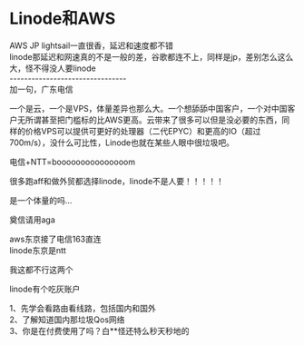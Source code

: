# Linode和AWS


AWS JP lightsail一直很香，延迟和速度都不错<br />
linode那延迟和网速真的不是一般的差，谷歌都连不上，同样是jp，差别怎么这么大，怪不得没人要linode<br />
--------------------------------<br />
加一句，广东电信

一个是云，一个是VPS，体量差异也那么大。一个想舔舔中国客户，一个对中国客户无所谓甚至把门槛标的比AWS更高。云带来了很多可以但是没必要的东西，同样的价格VPS可以提供可更好的处理器（二代EPYC）和更高的IO（超过700m/s），没什么可比性，Linode也就在某些人眼中很垃圾吧。

电信+NTT=booooooooooooooom<img id="aimg_cxDt5" onclick="zoom(this, this.src, 0, 0, 0)" class="zoom" src="https://cdn.jsdelivr.net/gh/hishis/forum-master/public/images/patch.gif" onmouseover="img_onmouseoverfunc(this)" onload="thumbImg(this)" border="0" alt="" />

很多跑aff和做外贸都选择linode，linode不是人要！！！！！

是一个体量的吗…

奠信请用aga

aws东京接了电信163直连<br />
linode东京是ntt

我这都不行这两个

linode有个吃灰账户

1、先学会看路由看线路，包括国内和国外<br />
2、了解知道国内那垃圾Qos网络<br />
3、你是在付费使用了吗？白**怪还特么秒天秒地的<img src="static/image/smiley/default/sweat.gif" smilieid="10" border="0" alt="" />
